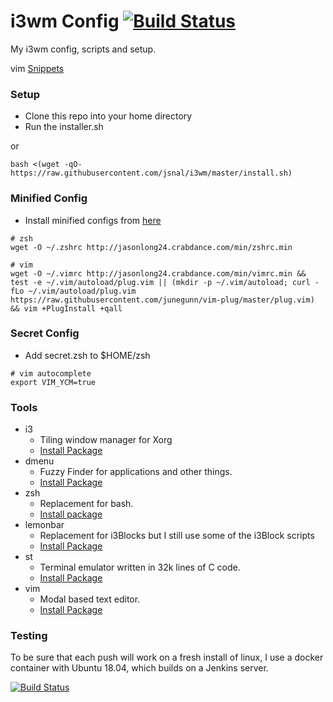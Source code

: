 # i3wm Config [![Build Status](http://jasonlong24.crabdance.com:8080/buildStatus/icon?job=i3wm/master)](http://jasonlong24.crabdance.com:8080/job/i3wm/job/master/)

 My i3wm config, scripts and setup.

 vim [Snippets](https://github.com/JasonLong24/snippets)
### Setup
- Clone this repo into your home directory
- Run the installer.sh

or

```
bash <(wget -qO- https://raw.githubusercontent.com/jsnal/i3wm/master/install.sh)
```

### Minified Config

- Install minified configs from [here](http://jasonlong24.crabdance.com/min/)

```
# zsh
wget -O ~/.zshrc http://jasonlong24.crabdance.com/min/zshrc.min

# vim
wget -O ~/.vimrc http://jasonlong24.crabdance.com/min/vimrc.min && test -e ~/.vim/autoload/plug.vim || (mkdir -p ~/.vim/autoload; curl -fLo ~/.vim/autoload/plug.vim https://raw.githubusercontent.com/junegunn/vim-plug/master/plug.vim) && vim +PlugInstall +qall
```

### Secret Config

- Add secret.zsh to $HOME/zsh
```
# vim autocomplete
export VIM_YCM=true
```

### Tools
- i3
    - Tiling window manager for Xorg
    - [Install Package](https://github.com/i3/i3)
- dmenu
    - Fuzzy Finder for applications and other things.
    - [Install Package](https://git.suckless.org/dmenu/)
- zsh
    - Replacement for bash.
    - [Install package](https://www.archlinux.org/packages/extra/x86_64/zsh/)
- lemonbar
    - Replacement for i3Blocks but I still use some of the i3Block scripts
    - [Install Package](https://github.com/jaagr/polybar)
- st
    - Terminal emulator written in 32k lines of C code.
    - [Install Package](https://git.suckless.org/st/)
- vim
    - Modal based text editor.
    - [Install Package](https://github.com/vim/vim)

### Testing

To be sure that each push will work on a fresh install of linux, I use a docker container with Ubuntu 18.04, which builds on a Jenkins server.

[![Build Status](http://jasonlong24.crabdance.com:8080/buildStatus/icon?job=i3wm/master)](http://jasonlong24.crabdance.com:8080/job/i3wm/job/master/)
